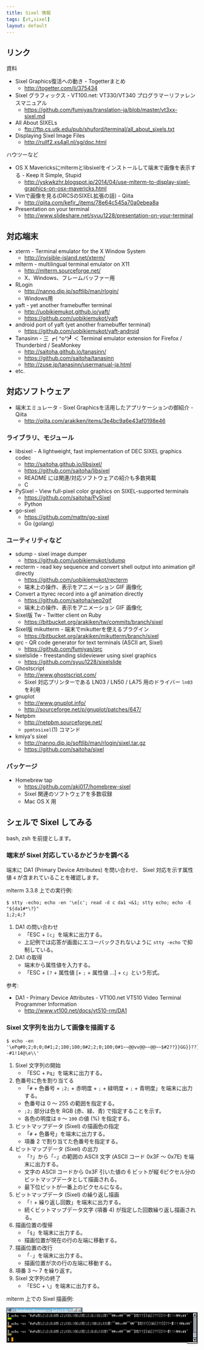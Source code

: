 ```yaml
---
title: Sixel 情報
tags: [vt,sixel]
layout: default
---
```


リンク
----------------------------------------------------------------------

資料

  * Sixel Graphics復活への動き - Togetterまとめ
      * <http://togetter.com/li/375434>
  * Sixel グラフィックス - VT100.net: VT330/VT340 プログラマーリファレンスマニュアル
      * <https://github.com/fumiyas/translation-ja/blob/master/vt3xx-sixel.md>
  * All About SIXELs
      * <ftp://ftp.cs.utk.edu/pub/shuford/terminal/all_about_sixels.txt>
  * Displaying Sixel Image Files
      * <http://rullf2.xs4all.nl/sg/doc.html>

ハウツーなど

  * OS X Mavericksにmltermとlibsixelをインストールして端末で画像を表示する - Keep It Simple, Stupid
      * <http://yskwkzhr.blogspot.jp/2014/04/use-mlterm-to-display-sixel-graphics-on-osx-mavericks.html>
  * Vimで画像を見る(DRCSのSIXEL拡張の話) - Qiita
      * <http://qiita.com/kefir_/items/78e64c545a70a0ebea8a>
  * Presentation on your terminal
      * <http://www.slideshare.net/syuu1228/presentation-on-your-terminal>

対応端末
----------------------------------------------------------------------

  * xterm - Terminal emulator for the X Window System
      * <http://invisible-island.net/xterm/>
  * mlterm - multilingual terminal emulator on X11
      * <http://mlterm.sourceforge.net/>
      * X、Windows、フレームバッファー用
  * RLogin
      * <http://nanno.dip.jp/softlib/man/rlogin/>
      * Windows用
  * yaft - yet another framebuffer terminal
      * <http://uobikiemukot.github.io/yaft/>
      * <https://github.com/uobikiemukot/yaft>
  * android port of yaft (yet another framebuffer terminal)
      * <https://github.com/uobikiemukot/yaft-android>
  * Tanasinn - 三 ┏( ^o^)┛ ＜ Terminal emulator extension for Firefox / Thunderbird / SeaMonkey
      * <http://saitoha.github.io/tanasinn/>
      * <https://github.com/saitoha/tanasinn>
      * <http://zuse.jp/tanasinn/usermanual-ja.html>
  * etc.

対応ソフトウェア
----------------------------------------------------------------------

  * 端末エミュレータ - Sixel Graphicsを活用したアプリケーションの御紹介 - Qiita
      * <http://qiita.com/arakiken/items/3e4bc9a6e43af0198e46>

### ライブラリ、モジュール

  * libsixel - A lightweight, fast implementation of DEC SIXEL graphics codec
      * <http://saitoha.github.io/libsixel/>
      * <https://github.com/saitoha/libsixel>
      * README には関連/対応ソフトウェアの紹介も多数掲載
      * C
  * PySixel - View full-pixel color graphics on SIXEL-supported terminals
      * <https://github.com/saitoha/PySixel>
      * Python
  * go-sixel
      * <https://github.com/mattn/go-sixel>
      * Go (golang)

### ユーティリティなど

  * sdump - sixel image dumper
      * <https://github.com/uobikiemukot/sdump>
  * recterm - read key sequence and convert shell output into animation gif directly 
      * <https://github.com/uobikiemukot/recterm>
      * 端末上の操作、表示をアニメーション GIF 画像化
  * Convert a ttyrec record into a gif animation directly
      * <https://github.com/saitoha/seq2gif>
      * 端末上の操作、表示をアニメーション GIF 画像化
  * Sixel版 Tw - Twitter client on Ruby
      * <https://bitbucket.org/arakiken/tw/commits/branch/sixel>
  * Sixel版 mikutterm - 端末でmikutterを使えるプラグイン
      * <https://bitbucket.org/arakiken/mikutterm/branch/sixel>
  * qrc - QR code generator for text terminals (ASCII art, Sixel)
      * <https://github.com/fumiyas/qrc>
  * sixelslide - freestanding slideviewer using sixel graphics
      * <https://github.com/syuu1228/sixelslide>
  * Ghostscript
      * <http://www.ghostscript.com/>
      * Sixel 対応プリンターである LN03 / LN50 / LA75 用のドライバー `ln03` を利用
  * gnuplot
      * <http://www.gnuplot.info/>
      * <http://sourceforge.net/p/gnuplot/patches/647/>
  * Netpbm
      * <http://netpbm.sourceforge.net/>
      * `ppmtosixel`(1) コマンド
  * kmiya's sixel
      * <http://nanno.dip.jp/softlib/man/rlogin/sixel.tar.gz>
      * <https://github.com/saitoha/sixel>

### パッケージ

  * Homebrew tap
      * <https://github.com/aki017/homebrew-sixel>
      * Sixel 関連のソフトウェアを多数収録
      * Mac OS X 用

シェルで Sixel してみる
----------------------------------------------------------------------

bash, zsh を前提とします。

### 端末が Sixel 対応しているかどうかを調べる

端末に DA1 (Primary Device Attributes) を問い合わせ、
Sixel 対応を示す属性値 `4` が含まれていることを確認します。

mlterm 3.3.8 上での実行例:

```console
$ stty -echo; echo -en '\e[c'; read -d c da1 <&1; stty echo; echo -E "${da1#*\?}"
1;2;4;7
```

  1. DA1 の問い合わせ
      * 「ESC + `[c`」を端末に出力する。
      * 上記例では応答が画面にエコーバックされないように
        `stty -echo` で抑制している。
  2. DA1 の取得
      * 端末から属性値を入力する。
      * 「ESC + `[?` + 属性値 [+ `;` + 属性値 ...] + `c`」という形式。

参考:

  * DA1 - Primary Device Attributes - VT100.net VT510 Video Terminal Programmer Information
      * <http://www.vt100.net/docs/vt510-rm/DA1>

### Sixel 文字列を出力して画像を描画する

```console
$ echo -en '\ePq#0;2;0;0;0#1;2;100;100;0#2;2;0;100;0#1~~@@vv@@~~@@~~$#2??}}GG}}??}}??-#1!14@\e\\'
```

  1. Sixel 文字列の開始
      * 「ESC + `Pq`」を端末に出力する。
  2. 色番号に色を割り当てる
      * 「`#` + 色番号 + `;2;` + 赤明度 + `;` + 緑明度 + `;` + 青明度」を端末に出力する。
      * 色番号は 0 〜 255 の範囲を指定する。
      * `;2;` 部分は色を RGB (赤、緑、青) で指定することを示す。
      * 各色の明度は `0` 〜 `100` の値 (%) を指定する。
  3. ビットマップデータ (Sixel) の描画色の指定
      * 「`#` + 色番号」を端末に出力する。
      * 項番 2 で割り当てた色番号を指定する。
  4. ビットマップデータ (Sixel) の出力
      * 「`?`」から「`~`」の範囲の ASCII 文字 (ASCII コード 0x3F 〜 0x7E) を端末に出力する。
      * 文字の ASCII コードから 0x3F 引いた値の
        6 ビットが縦 6ピクセル分のビットマップデータとして描画される。
      * 最下位ビットが一番上のピクセルになる。
  5. ビットマップデータ (Sixel) の繰り返し描画
      * 「`!` + 繰り返し回数」を端末に出力する。
      * 続くビットマップデータ文字 (項番 4) が指定した回数繰り返し描画される。
  6. 描画位置の復帰
      * 「`$`」を端末に出力する。
      * 描画位置が現在の行の左端に移動する。
  7. 描画位置の改行
      * 「`-`」を端末に出力する。
      * 描画位置が次の行の左端に移動する。
  8. 項番 3 〜 7 を繰り返す。
  9. Sixel 文字列の終了
      * 「ESC + `\`」を端末に出力する。

mlterm 上での Sixel 描画例:

![](sixel-mlterm.png)
